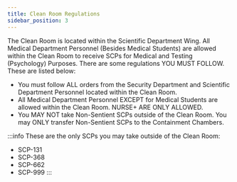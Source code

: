 ```yaml
---
title: Clean Room Regulations
sidebar_position: 3
---
```

The Clean Room is located within the Scientific Department Wing. All Medical Department Personnel (Besides Medical Students) are allowed within the Clean Room to receive SCPs for Medical and Testing (Psychology) Purposes. There are some regulations YOU MUST FOLLOW. These are listed below:

- You must follow ALL orders from the Security Department and Scientific Department Personnel located within the Clean Room.
- All Medical Department Personnel EXCEPT for Medical Students are allowed within the Clean Room. NURSE+ ARE ONLY ALLOWED.
- You MAY NOT take Non-Sentient SCPs outside of the Clean Room. You may ONLY transfer Non-Sentient SCPs to the Containment Chambers.

:::info
These are the only SCPs you may take outside of the Clean Room:
- SCP-131
- SCP-368
- SCP-662
- SCP-999
:::
